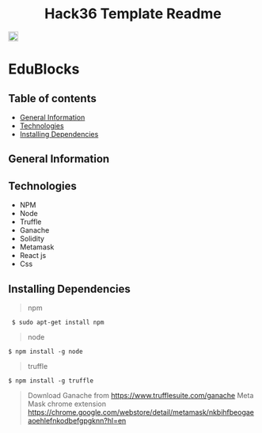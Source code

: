 <h1 align="center">Hack36 Template Readme</h1>
<p align="center">
</p>

<a href="https://hack36.com"> <img src="http://bit.ly/BuiltAtHack36" height=20px> </a>

# EduBlocks

## Table of contents
* [General Information](#general-info)
* [Technologies](#technologies)
* [Installing Dependencies](#installing-dependencies)

## General Information

## Technologies
* NPM
* Node
* Truffle
* Ganache
* Solidity
* Metamask
* React js
* Css

## Installing Dependencies

> npm
```
 $ sudo apt-get install npm
```
> node
```
$ npm install -g node
```
> truffle
```
$ npm install -g truffle
```
> Download Ganache from https://www.trufflesuite.com/ganache
> Meta Mask chrome extension https://chrome.google.com/webstore/detail/metamask/nkbihfbeogaeaoehlefnkodbefgpgknn?hl=en
